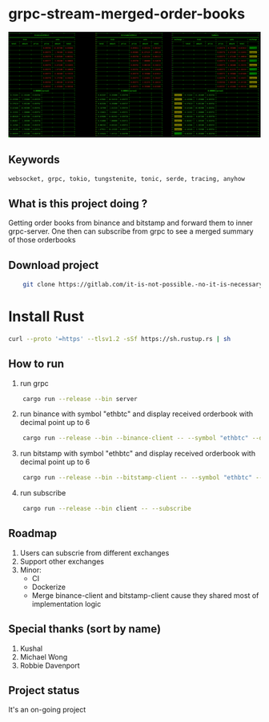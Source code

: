 # grpc-stream-merged-order-books

![image.png](./image.png)

## Keywords
```
websocket, grpc, tokio, tungstenite, tonic, serde, tracing, anyhow
```
## What is this project doing ?
Getting order books from binance and bitstamp and forward them to inner grpc-server. One then can subscribe from grpc to see a merged summary of those orderbooks 

## Download project
```bash
    git clone https://gitlab.com/it-is-not-possible.-no-it-is-necessary/grpc-stream-merged-order-books.git. 
```

# Install Rust
```bash
curl --proto '=https' --tlsv1.2 -sSf https://sh.rustup.rs | sh
```

## How to run
1. run grpc
```bash
    cargo run --release --bin server 
```
2. run binance with symbol "ethbtc" and display received orderbook with decimal point up to 6  
```bash
    cargo run --release --bin --binance-client -- --symbol "ethbtc" --display  -p 6
```
3. run bitstamp with symbol "ethbtc" and display received orderbook with decimal point up to 6  
```bash
    cargo run --release --bin --bitstamp-client -- --symbol "ethbtc" --display  -p 6
```
4. run subscribe
```bash
    cargo run --release --bin client -- --subscribe 
```

## Roadmap
1. Users can subscrie from different exchanges
2. Support other exchanges
3. Minor:
    - CI
    - Dockerize
    - Merge binance-client and bitstamp-client cause they shared most of implementation logic

## Special thanks (sort by name)
1. Kushal
2. Michael Wong
3. Robbie Davenport 

## Project status
It's an on-going project
